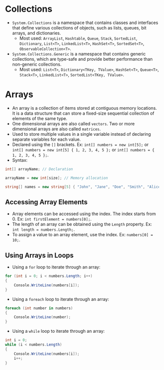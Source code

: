# Collections

- `System.Collections` is a namespace that contains classes and interfaces that define various collections of objects, such as lists, queues, bit arrays, and dictionaries.
  - Most used: `ArrayList`, `Hashtable`, `Queue`, `Stack`, `SortedList`, `Dictionary`, `List<T>`, `LinkedList<T>`, `HashSet<T>`, `SortedSet<T>`, `ObservableCollection<T>`.
- `System.Collections.Generic` is a namespace that contains generic collections, which are type-safe and provide better performance than non-generic collections.
  - Most used: `List<T>`, `Dictionary<TKey, TValue>`, `HashSet<T>`, `Queue<T>`, `Stack<T>`, `LinkedList<T>`, `SortedList<TKey, TValue>`.

# Arrays

- An array is a collection of items stored at contiguous memory locations. It is a data structure that can store a fixed-size sequential collection of elements of the same type.
- One dimensional arrays are also called `vectors`. Two or more dimensional arrays are also called `matrices`.
- Used to store multiple values in a single variable instead of declaring separate variables for each value.
- Declared using the `[]` brackets. Ex: `int[] numbers = new int[5];` or `int[] numbers = new int[5] { 1, 2, 3, 4, 5 };` or `int[] numbers = { 1, 2, 3, 4, 5 };`.
- Syntax:

```csharp
int[] arrayName; // Declaration

arrayName = new int[size]; // Memory allocation

string[] names = new string[5] { "John", "Jane", "Doe", "Smith", "Alice" }; // Declaration, memory allocation and initialization
```

## Accessing Array Elements

- Array elements can be accessed using the index. The index starts from 0. Ex: `int firstElement = numbers[0];`.
- The length of an array can be obtained using the `Length` property. Ex: `int length = numbers.Length;`.
- To assign a value to an array element, use the index. Ex: `numbers[0] = 10;`.

## Using Arrays in Loops

- Using a `for` loop to iterate through an array:

```csharp
for (int i = 0; i < numbers.Length; i++)
{
    Console.WriteLine(numbers[i]);
}
```

- Using a `foreach` loop to iterate through an array:

```csharp
foreach (int number in numbers)
{
    Console.WriteLine(number);
}
```

- Using a `while` loop to iterate through an array:

```csharp
int i = 0;
while (i < numbers.Length)
{
    Console.WriteLine(numbers[i]);
    i++;
}
```
